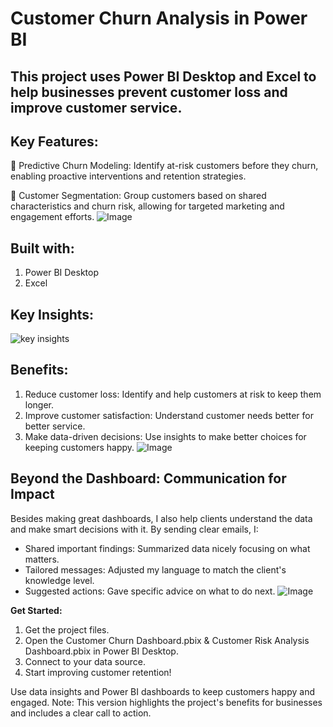 # **Customer Churn Analysis in Power BI**

## This project uses Power BI Desktop and Excel to help businesses prevent customer loss and improve customer service.

## **Key Features:**
📌 Predictive Churn Modeling: Identify at-risk customers before they churn, enabling proactive interventions and retention strategies.

📌 Customer Segmentation: Group customers based on shared characteristics and churn risk, allowing for targeted marketing and engagement efforts.
![Image](https://github.com/user-attachments/assets/1accb660-0b1c-4829-88e1-511db38593ce)
## **Built with:**
1. Power BI Desktop
2. Excel

## Key Insights:
![key insights](https://github.com/DataVizExpert-Sham/Predictive-Customer-Analytics-in-Power-BI/assets/151017676/af60d484-23ad-4c03-ad5a-fc9af7ea0af4)


## **Benefits:**
1. Reduce customer loss: Identify and help customers at risk to keep them longer.
2. Improve customer satisfaction: Understand customer needs better for better service.
3. Make data-driven decisions: Use insights to make better choices for keeping customers happy.
 ![Image](https://github.com/user-attachments/assets/7f89a761-6cce-49cc-af3d-83887e7089e3)

## **Beyond the Dashboard: Communication for Impact**
Besides making great dashboards, I also help clients understand the data and make smart decisions with it. By sending clear emails,
I:
- Shared important findings: Summarized data nicely focusing on what matters.
- Tailored messages: Adjusted my language to match the client's knowledge level.
- Suggested actions: Gave specific advice on what to do next.
![Image](https://github.com/user-attachments/assets/07fd9151-7ee2-4173-9019-abd7aeadb394)

**Get Started:**
1. Get the project files.
2. Open the Customer Churn Dashboard.pbix & Customer Risk Analysis Dashboard.pbix in Power BI Desktop.
3. Connect to your data source.
4. Start improving customer retention!

Use data insights and Power BI dashboards to keep customers happy and engaged. Note: This version highlights the project's benefits for businesses and includes a clear call to action.
